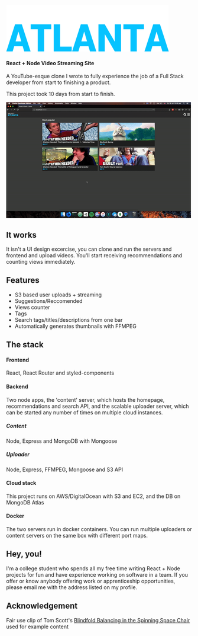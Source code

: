 ![Project Atlanta](atlanta-frontend/src/assets/logo.png)

#### React + Node Video Streaming Site

A YouTube-esque clone I wrote to fully experience the job of a Full Stack developer from start to finishing a product.

This project took 10 days from start to finish.

![example gif](example.gif)


## It works

It isn't a UI design excercise, you can clone and run the servers and frontend and upload videos. You'll start receiving recommendations and counting views immediately.

## Features

 - S3 based user uploads + streaming
 - Suggestions/Reccomended
 - Views counter
 - Tags
 - Search tags/titles/descriptions from one bar
 - Automatically generates thumbnails with FFMPEG

## The stack

#### Frontend

React, React Router and styled-components

#### Backend

Two node apps, the 'content' server, which hosts the homepage, recommendations and search API, and the scalable uploader server, which can be started any number of times on multiple cloud instances.

##### Content

Node, Express and MongoDB with Mongoose

##### Uploader

Node, Express, FFMPEG, Mongoose and S3 API

#### Cloud stack

This project runs on AWS/DigitalOcean with S3 and EC2, and the DB on MongoDB Atlas

#### Docker

The two servers run in docker containers. You can run multiple uploaders or content servers on the same box with different port maps.

## Hey, you!

I'm a college student who spends all my free time writing React + Node projects for fun and have experience working on software in a team. If you offer or know anybody offering work or apprenticeship opportunities, please email me with the address listed on my profile.

## Acknowledgement

Fair use clip of Tom Scott's [Blindfold Balancing in the Spinning Space Chair](https://www.youtube.com/watch?v=jhQa9xLk5qk) used for example content
